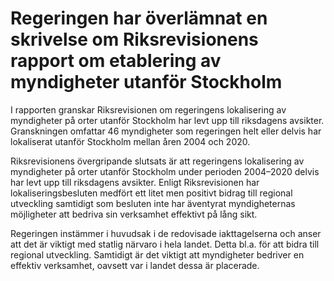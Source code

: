 # Regeringen har överlämnat en skrivelse om Riksrevisionens rapport om etablering av myndigheter utanför Stockholm

I rapporten granskar Riksrevisionen om regeringens lokalisering av myndigheter på orter utanför Stockholm har levt upp till riksdagens avsikter. Granskningen omfattar 46 myndigheter som regeringen helt eller delvis har lokaliserat utanför Stockholm mellan åren 2004 och 2020.

Riksrevisionens övergripande slutsats är att regeringens lokalisering av myndigheter på orter utanför Stockholm under perioden 2004–2020 delvis har levt upp till riksdagens avsikter. Enligt Riksrevisionen har lokaliseringsbesluten medfört ett litet men positivt bidrag till regional utveckling samtidigt som besluten inte har äventyrat myndigheternas möjligheter att bedriva sin verksamhet effektivt på lång sikt.

Regeringen instämmer i huvudsak i de redovisade iakttagelserna och anser att det är viktigt med statlig närvaro i hela landet. Detta bl.a. för att bidra till regional utveckling. Samtidigt är det viktigt att myndigheter bedriver en effektiv verksamhet, oavsett var i landet dessa är placerade.
